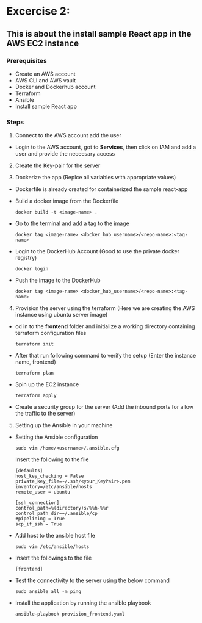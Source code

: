 # Excercise 2:

## This is about the install sample React app in the AWS EC2 instance

### Prerequisites

* Create an AWS account
* AWS CLI and AWS vault
* Docker and Dockerhub account
* Terraform
* Ansible
* Install sample React app

### Steps

1. Connect to the AWS account add the user
- Login to the AWS account, got to **Services**, then click on IAM and add a user and provide the neceesary access

2. Create the Key-pair for the server

3. Dockerize the app (Replce all variables with appropriate values)

- Dockerfile is already created for containerized the sample react-app

- Build a docker image from the Dockerfile

  ``` docker build -t <image-name> . ```
- Go to the terminal and add a tag to the image

  ``` docker tag <image-name> <docker_hub_username>/<repo-name>:<tag-name> ```
-  Login to the DockerHub Account (Good to use the private docker registry)

   ``` docker login ```
- Push the image to the DockerHub

  ``` docker tag <image-name> <docker_hub_username>/<repo-name>:<tag-name> ```

4. Provision the server using the terraform (Here we are creating the AWS instance using ubuntu server image)

- cd in to the **frontend** folder and initialize a working directory containing terraform configuration files

  ``` terraform init ``` 
- After that run following command to verify the setup (Enter the instance name, frontend)

  ``` terraform plan ```
- Spin up the EC2 instance

  ``` terraform apply ```
- Create a security group for the server (Add the inbound ports for allow the traffic to the server)

5. Setting up the Ansible in your machine

- Setting the Ansible configuration

   ``` sudo vim /home/<username>/.ansible.cfg ```

    Insert the following to the file

    ``` 
    [defaults]
    host_key_checking = False
    private_key_file=~/.ssh/<your_KeyPair>.pem
    inventory=/etc/ansible/hosts
    remote_user = ubuntu

    [ssh_connection]
    control_path=%(directory)s/%%h-%%r
    control_path_dir=~/.ansible/cp
    #pipelining = True
    scp_if_ssh = True
    ```

- Add host to the ansible host file

  ``` sudo vim /etc/ansible/hosts ```

- Insert the followings to the file 
 
  ``` [frontend] ```
- Test the connectivity to the server using the below command

  ``` sudo ansible all -m ping ```

- Install the application by running the ansible playbook

  ``` ansible-playbook provision_frontend.yaml ```

